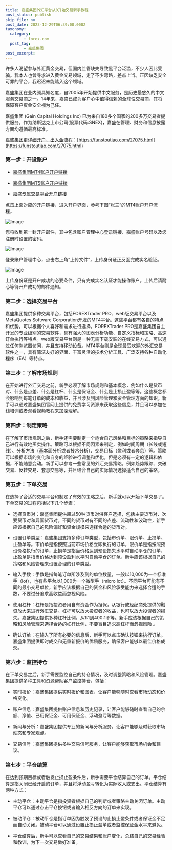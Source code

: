 ```yaml
---
title: 嘉盛集团外汇平台从0开始交易新手教程
post_status: publish
skip_file: no
post_date: 2023-12-29T06:39:00.000Z
taxonomy:
  category:
        - forex-com
  post_tag:
        - 嘉盛集团
post_excerpt: 
---
```

许多人渴望参与外汇黄金交易，但国内监管缺失导致黑平台泛滥，不少人因此受骗。我本人也曾寻求进入黄金交易领域，走了不少弯路，差点上当。正因缺乏安全可靠的平台，我迟迟未能踏入这个领域。

嘉盛集团在业内颇具知名度，自2005年开始提供中文服务，是历史最悠久的中文服务交易商之一。14年来，嘉盛已成为客户心中值得信赖的全球性交易商，其将保障客户资金安全视为己任。

嘉盛集团 (Gain Capital Holdings Inc) 已为来自180多个国家的200多万交易者提供服务。作为纳斯达克上市公司(股票代码:SNEX)，嘉盛在管理、财务和信息披露方面均遵循最高标准。

[嘉盛集团更详细开户，出入金流程](https://funstoutiao.com/27075.html)：[https://funstoutiao.com/27075.html](https://funstoutiao.com/27075.html)

### 第一步：开设账户

* [嘉盛集团MT4账户开户链接](https://s.ssgg.net/jsmt4)

* [嘉盛集团MT5账户开户链接](https://s.ssgg.net/jsmt5)

* [嘉盛专属交易平台开户链接](https://s.ssgg.net/js)

点击上面对应的开户链接，进入开户界面，参考下图“张三”的MT4账户开户流程。

![Image](https://prod-files-secure.s3.us-west-2.amazonaws.com/39ed1227-6d7d-4570-be36-9ccd4a2c4241/7a167aea-686b-400d-af59-4e18eb607a40/640.png?X-Amz-Algorithm=AWS4-HMAC-SHA256&X-Amz-Content-Sha256=UNSIGNED-PAYLOAD&X-Amz-Credential=ASIAZI2LB466T6I36354%2F20250519%2Fus-west-2%2Fs3%2Faws4_request&X-Amz-Date=20250519T161309Z&X-Amz-Expires=3600&X-Amz-Security-Token=IQoJb3JpZ2luX2VjENj%2F%2F%2F%2F%2F%2F%2F%2F%2F%2FwEaCXVzLXdlc3QtMiJIMEYCIQDJEh0acjwcftpQwZ4F6z9VlLzCnYVZURpDMgiaaqqa9gIhAOE%2BbvEuYC9gRHOb6d95KJATaQjNYbUABTlPIc3szU7sKogECJH%2F%2F%2F%2F%2F%2F%2F%2F%2F%2FwEQABoMNjM3NDIzMTgzODA1IgxCXMNSsO7deAMt7loq3AOKkXfAoEO%2BUuTQ5Keg%2B0YSG734ZAPAzyGgrxVQn0fcnOBZsC01InGSo21c9HsVuol2rKg05CelEa4MYFjzqbuCNEu99Nkscdphesu7EuaNLgKs2WEzPDengf%2BCf%2BzQ6ENEto6YELgjo1SSUH12p%2FyY1NB%2FGNBXOHlFCuIll2klfMQFqsA26nU4Co%2FxvCrQNJlf9%2Fje1j%2FIm93S%2FsEGQWgzIEH3DFcOo%2BHzj9OU5f1tekWloLcOvcX3hxoUnGD5nJI1q%2FOF%2FJlVSCU5nwksXSvF8u5HlmoGRV1aBziCyGFJq2iZ98hHZTi67am7LEoy0JBipv1i0wJQI00O4D%2BQbY9JhepJ83gx%2FlWFAaviBDtcLhJ9rQguSApxvr0gDWOP4pVa%2BY%2FB385V5qJ8ohCPtfpjMuDaxz8wWb%2FXs%2B3mmmceoKJpspk05IxszacOCAfDXfGhB3KVBgHzvMCJTARId5n077aTtmP39rGKWe8sENziEay5FLFfLYgUA7V0gXrZbeMw%2F%2Ft8AtkCyLG%2F%2BCHb7f%2BfKi197Mjx7F4Uff0XHEF0NTxEqpi0%2FT7W8hSBlh%2F673I7tAIcRHdV6ZV3QjQ9sflLEA4d7ndsvJofZoUj5dzPrFteVAYzXRpIHlC3EDDnra3BBjqkAWrHGJZ%2BhCdsL3Jr3dVHlfp7%2BNJxsOzDwpHY%2FDUoRNLO9t92YM9bZ8yegAHuekLvfe%2BxNTjHk%2BB%2BkQdw0lkcWlU4ffXhK4sDbzB76hw27HqrSAGqaQmhvULpAPWPIB2V0CenLwCHM5qfJHfDWXHnVMnhbMNdAph5CfPteOxsfItymel54qeoYQT8rcPA73KNysxbTVnV7Ssyo2VEFeTq%2FODNAxUk&X-Amz-Signature=e672eed72bc456e13de40762ada14dd9a484011799869ebdb0388d36e9984af4&X-Amz-SignedHeaders=host&x-id=GetObject)

您将收到第一封开户邮件，其中包含账户管理中心登录链接、嘉盛账户号码以及您注册时设置的密码。

![Image](https://prod-files-secure.s3.us-west-2.amazonaws.com/39ed1227-6d7d-4570-be36-9ccd4a2c4241/eaa1c6b3-2877-4284-a0e1-530e222c27fb/image.png?X-Amz-Algorithm=AWS4-HMAC-SHA256&X-Amz-Content-Sha256=UNSIGNED-PAYLOAD&X-Amz-Credential=ASIAZI2LB466T6I36354%2F20250519%2Fus-west-2%2Fs3%2Faws4_request&X-Amz-Date=20250519T161309Z&X-Amz-Expires=3600&X-Amz-Security-Token=IQoJb3JpZ2luX2VjENj%2F%2F%2F%2F%2F%2F%2F%2F%2F%2FwEaCXVzLXdlc3QtMiJIMEYCIQDJEh0acjwcftpQwZ4F6z9VlLzCnYVZURpDMgiaaqqa9gIhAOE%2BbvEuYC9gRHOb6d95KJATaQjNYbUABTlPIc3szU7sKogECJH%2F%2F%2F%2F%2F%2F%2F%2F%2F%2FwEQABoMNjM3NDIzMTgzODA1IgxCXMNSsO7deAMt7loq3AOKkXfAoEO%2BUuTQ5Keg%2B0YSG734ZAPAzyGgrxVQn0fcnOBZsC01InGSo21c9HsVuol2rKg05CelEa4MYFjzqbuCNEu99Nkscdphesu7EuaNLgKs2WEzPDengf%2BCf%2BzQ6ENEto6YELgjo1SSUH12p%2FyY1NB%2FGNBXOHlFCuIll2klfMQFqsA26nU4Co%2FxvCrQNJlf9%2Fje1j%2FIm93S%2FsEGQWgzIEH3DFcOo%2BHzj9OU5f1tekWloLcOvcX3hxoUnGD5nJI1q%2FOF%2FJlVSCU5nwksXSvF8u5HlmoGRV1aBziCyGFJq2iZ98hHZTi67am7LEoy0JBipv1i0wJQI00O4D%2BQbY9JhepJ83gx%2FlWFAaviBDtcLhJ9rQguSApxvr0gDWOP4pVa%2BY%2FB385V5qJ8ohCPtfpjMuDaxz8wWb%2FXs%2B3mmmceoKJpspk05IxszacOCAfDXfGhB3KVBgHzvMCJTARId5n077aTtmP39rGKWe8sENziEay5FLFfLYgUA7V0gXrZbeMw%2F%2Ft8AtkCyLG%2F%2BCHb7f%2BfKi197Mjx7F4Uff0XHEF0NTxEqpi0%2FT7W8hSBlh%2F673I7tAIcRHdV6ZV3QjQ9sflLEA4d7ndsvJofZoUj5dzPrFteVAYzXRpIHlC3EDDnra3BBjqkAWrHGJZ%2BhCdsL3Jr3dVHlfp7%2BNJxsOzDwpHY%2FDUoRNLO9t92YM9bZ8yegAHuekLvfe%2BxNTjHk%2BB%2BkQdw0lkcWlU4ffXhK4sDbzB76hw27HqrSAGqaQmhvULpAPWPIB2V0CenLwCHM5qfJHfDWXHnVMnhbMNdAph5CfPteOxsfItymel54qeoYQT8rcPA73KNysxbTVnV7Ssyo2VEFeTq%2FODNAxUk&X-Amz-Signature=22ed694c497f9643a729fafb36dc34ad43a8d57379b740c6d224b1e1c3d7c499&X-Amz-SignedHeaders=host&x-id=GetObject)

登录账户管理中心，点击右上角“上传文件”，上传身份证正反面完成实名验证。

![Image](https://prod-files-secure.s3.us-west-2.amazonaws.com/39ed1227-6d7d-4570-be36-9ccd4a2c4241/54090639-09fc-46b4-a135-e0289f707147/image.png?X-Amz-Algorithm=AWS4-HMAC-SHA256&X-Amz-Content-Sha256=UNSIGNED-PAYLOAD&X-Amz-Credential=ASIAZI2LB466T6I36354%2F20250519%2Fus-west-2%2Fs3%2Faws4_request&X-Amz-Date=20250519T161309Z&X-Amz-Expires=3600&X-Amz-Security-Token=IQoJb3JpZ2luX2VjENj%2F%2F%2F%2F%2F%2F%2F%2F%2F%2FwEaCXVzLXdlc3QtMiJIMEYCIQDJEh0acjwcftpQwZ4F6z9VlLzCnYVZURpDMgiaaqqa9gIhAOE%2BbvEuYC9gRHOb6d95KJATaQjNYbUABTlPIc3szU7sKogECJH%2F%2F%2F%2F%2F%2F%2F%2F%2F%2FwEQABoMNjM3NDIzMTgzODA1IgxCXMNSsO7deAMt7loq3AOKkXfAoEO%2BUuTQ5Keg%2B0YSG734ZAPAzyGgrxVQn0fcnOBZsC01InGSo21c9HsVuol2rKg05CelEa4MYFjzqbuCNEu99Nkscdphesu7EuaNLgKs2WEzPDengf%2BCf%2BzQ6ENEto6YELgjo1SSUH12p%2FyY1NB%2FGNBXOHlFCuIll2klfMQFqsA26nU4Co%2FxvCrQNJlf9%2Fje1j%2FIm93S%2FsEGQWgzIEH3DFcOo%2BHzj9OU5f1tekWloLcOvcX3hxoUnGD5nJI1q%2FOF%2FJlVSCU5nwksXSvF8u5HlmoGRV1aBziCyGFJq2iZ98hHZTi67am7LEoy0JBipv1i0wJQI00O4D%2BQbY9JhepJ83gx%2FlWFAaviBDtcLhJ9rQguSApxvr0gDWOP4pVa%2BY%2FB385V5qJ8ohCPtfpjMuDaxz8wWb%2FXs%2B3mmmceoKJpspk05IxszacOCAfDXfGhB3KVBgHzvMCJTARId5n077aTtmP39rGKWe8sENziEay5FLFfLYgUA7V0gXrZbeMw%2F%2Ft8AtkCyLG%2F%2BCHb7f%2BfKi197Mjx7F4Uff0XHEF0NTxEqpi0%2FT7W8hSBlh%2F673I7tAIcRHdV6ZV3QjQ9sflLEA4d7ndsvJofZoUj5dzPrFteVAYzXRpIHlC3EDDnra3BBjqkAWrHGJZ%2BhCdsL3Jr3dVHlfp7%2BNJxsOzDwpHY%2FDUoRNLO9t92YM9bZ8yegAHuekLvfe%2BxNTjHk%2BB%2BkQdw0lkcWlU4ffXhK4sDbzB76hw27HqrSAGqaQmhvULpAPWPIB2V0CenLwCHM5qfJHfDWXHnVMnhbMNdAph5CfPteOxsfItymel54qeoYQT8rcPA73KNysxbTVnV7Ssyo2VEFeTq%2FODNAxUk&X-Amz-Signature=ca608d0bee013134bec8fa9b471c89bc6b608c72890a776dbcca2f5b51f69b7c&X-Amz-SignedHeaders=host&x-id=GetObject)

上传身份证是开户成功的必要条件，只有完成实名认证才能操作账户。上传后请耐心等待开户成功的邮件通知。

### 第二步：选择交易平台

嘉盛集团提供多种交易平台，包括FOREXTrader PRO、web版交易平台以及MetaQuotes Software Corporation开发的MT4平台。这些平台都有各自的特点和优势，可以根据个人喜好和需求进行选择。FOREXTrader PRO是嘉盛集团自主开发的专业级别的交易软件，具有强大的图表分析功能、自定义指标和策略、高速订单执行等特点。web版交易平台则是一种无需下载安装的在线交易方式，可以通过任何浏览器访问，并且支持移动设备。MT4平台则是全球最受欢迎的外汇交易软件之一，具有简洁友好的界面、丰富灵活的技术分析工具、广泛支持各种自动化程序（EA）等特点。

### 第三步：了解市场规则

在开始进行外汇交易之前，新手必须了解市场规则和基本概念，例如什么是货币对、什么是点差、什么是杠杆、什么是保证金、什么是止损止盈等等。这些概念都会影响到每笔订单的成本和收益，并且涉及到风险管理和资金管理方面的知识。新手可以通过嘉盛集团官网上提供的免费学习资源来获取这些信息，并且可以参加在线培训或者观看视频教程来加深理解。

### 第四步：制定策略

在了解了市场规则之后，新手还需要制定一个适合自己风格和目标的策略来指导自己进行有效地买卖操作。策略可以根据不同因素来制定，例如时间周期（长线或短线）、分析方法（基本面分析或者技术分析）、交易目标（盈利或者套息）等。策略可以根据市场的变化和自身的经验进行调整和优化，但是必须有一定的逻辑和依据，不能随意变动。新手可以参考一些常见的外汇交易策略，例如趋势跟踪、突破交易、反转交易、套息交易等，并且结合自己的实际情况选择适合自己的策略。

### 第五步：下单交易

在选择了合适的交易平台和制定了有效的策略之后，新手就可以开始下单交易了。下单交易的过程包括以下几个步骤：

* 选择货币对：嘉盛集团提供超过50种货币对供客户选择，包括主要货币对、次要货币对和异国货币对。不同的货币对有不同的点差、流动性和波动性，新手应该根据自己的风险偏好和资金规模来选择合适的货币对。

* 设置订单类型：嘉盛集团支持多种订单类型，包括市价单、限价单、止损单、止盈单等。市价单是指按照当前市场价格立即执行的订单，限价单是指按照预设价格执行的订单，止损单是指当价格达到预设损失水平时自动平仓的订单，止盈单是指当价格达到预设盈利水平时自动平仓的订单。新手应该根据自己的策略和风险管理来设置合理的订单类型。

* 输入手数：手数是指每笔订单所涉及到的单位数量，一般以10,000为一个标准手（lot），也有些平台以1,000为一个微型手（micro lot）。不同平台可能有不同的最小交易单位，新手应该根据自己的资金和风险承受能力来选择合适的手数，不要过分追求高收益而忽视风险。

* 使用杠杆：杠杆是指投资者用自有资金作为担保，从银行或经纪商处提供的融资放大来进行外汇交易。杠杆可以放大投资者的收益，也可以放大投资者的损失。嘉盛集团提供多种杠杆比例，从1:1到400:1不等。新手应该根据自己的策略和风险管理来选择合适的杠杆比例，不要盲目追求高杠杆而忽视风险 。

* 确认订单：在输入了所有必要的信息后，新手可以点击确认按钮来执行订单。嘉盛集团提供即时成交和无重新报价的优质服务，确保客户能够以最佳价格成交。

### 第六步：监控持仓

在下单交易之后，新手需要监控自己的持仓情况，及时调整策略和风险管理。嘉盛集团提供多种工具和资源帮助客户监控持仓，包括：

* 实时报价：嘉盛集团提供实时报价和图表，让客户能够随时查看市场动态和价格变化。

* 账户信息：嘉盛集团提供账户信息和历史记录，让客户能够随时查看自己的余额、净值、已用保证金、可用保证金、浮动盈亏等数据。

* 新闻与分析：嘉盛集团提供专业的新闻与分析服务，让客户能够及时获取市场动态和专家观点。

* 交易信号：嘉盛集团提供多种交易信号服务，让客户能够获取市场机会和建议。

### 第七步：平仓结算

在达到预期目标或者触发止损止盈条件后，新手需要平仓结算自己的订单。平仓结算是指关闭已经开启的订单，并且将浮动盈亏转化为实际收入或支出。平仓结算有两种方式：

* 主动平仓：主动平仓是指投资者根据自己的判断或者策略主动关闭订单。主动平仓可以通过点击平仓按钮或者输入相反方向的订单来实现。

* 被动平仓：被动平仓是指订单因为触发了预设的止损止盈条件或者保证金不足而自动关闭。被动平仓可以通过设置止损止盈单或者监控保证金水平来避免。

* 平仓结算后，新手可以查看自己的交易结果和账户变化，总结自己的交易经验和教训，为下一次交易做好准备。